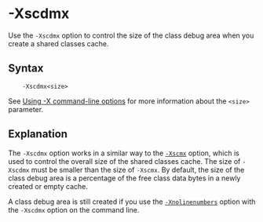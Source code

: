 <!--
* Copyright (c) 2017, 2022 IBM Corp. and others
*
* This program and the accompanying materials are made
* available under the terms of the Eclipse Public License 2.0
* which accompanies this distribution and is available at
* https://www.eclipse.org/legal/epl-2.0/ or the Apache
* License, Version 2.0 which accompanies this distribution and
* is available at https://www.apache.org/licenses/LICENSE-2.0.
*
* This Source Code may also be made available under the
* following Secondary Licenses when the conditions for such
* availability set forth in the Eclipse Public License, v. 2.0
* are satisfied: GNU General Public License, version 2 with
* the GNU Classpath Exception [1] and GNU General Public
* License, version 2 with the OpenJDK Assembly Exception [2].
*
* [1] https://www.gnu.org/software/classpath/license.html
* [2] http://openjdk.java.net/legal/assembly-exception.html
*
* SPDX-License-Identifier: EPL-2.0 OR Apache-2.0 OR GPL-2.0 WITH
* Classpath-exception-2.0 OR LicenseRef-GPL-2.0 WITH Assembly-exception
-->

# -Xscdmx

Use the `-Xscdmx` option to control the size of the class debug area when you create a shared classes cache.

## Syntax

        -Xscdmx<size>

See [Using -X command-line options](x_jvm_commands.md) for more information about the `<size>` parameter.

## Explanation

The `-Xscdmx` option works in a similar way to the [`-Xscmx`](xscmx.md) option, which is used to control the overall size of the shared classes cache. The size of `-Xscdmx` must be smaller than the size of `-Xscmx`. By default, the size of the class debug area is a percentage of the free class data bytes in a newly created or empty cache.

A class debug area is still created if you use the [`-Xnolinenumbers`](xlinenumbers.md) option with the `-Xscdmx` option on the command line.



<!-- ==== END OF TOPIC ==== xscdmx.md ==== -->

